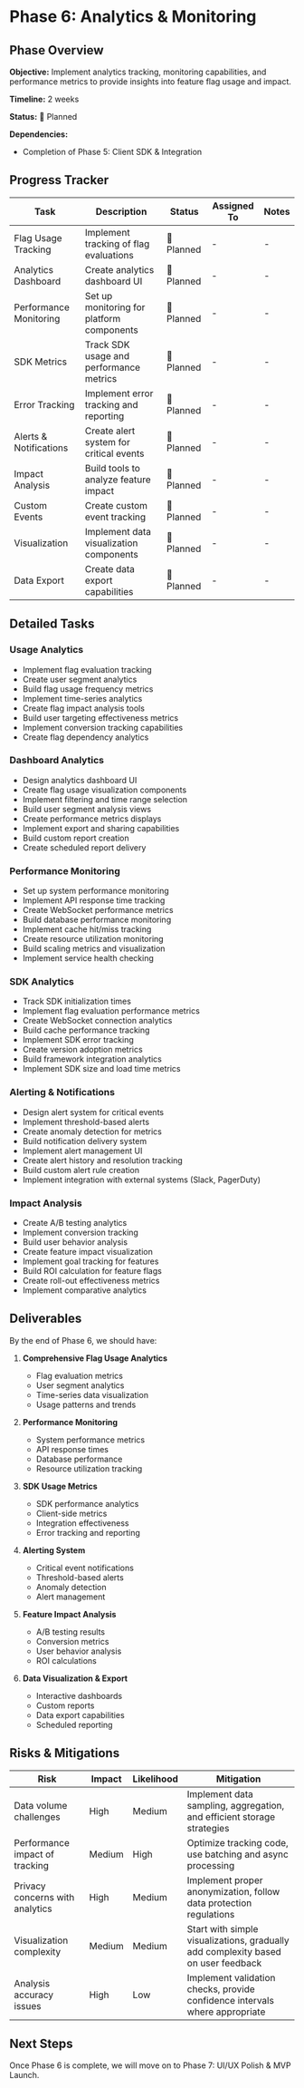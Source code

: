 # Phase 6: Analytics & Monitoring

## Phase Overview

**Objective:** Implement analytics tracking, monitoring capabilities, and performance metrics to provide insights into feature flag usage and impact.

**Timeline:** 2 weeks

**Status:** 📅 Planned

**Dependencies:** 
- Completion of Phase 5: Client SDK & Integration

## Progress Tracker

| Task | Description | Status | Assigned To | Notes |
|------|-------------|--------|-------------|-------|
| Flag Usage Tracking | Implement tracking of flag evaluations | 📅 Planned | - | - |
| Analytics Dashboard | Create analytics dashboard UI | 📅 Planned | - | - |
| Performance Monitoring | Set up monitoring for platform components | 📅 Planned | - | - |
| SDK Metrics | Track SDK usage and performance metrics | 📅 Planned | - | - |
| Error Tracking | Implement error tracking and reporting | 📅 Planned | - | - |
| Alerts & Notifications | Create alert system for critical events | 📅 Planned | - | - |
| Impact Analysis | Build tools to analyze feature impact | 📅 Planned | - | - |
| Custom Events | Create custom event tracking | 📅 Planned | - | - |
| Visualization | Implement data visualization components | 📅 Planned | - | - |
| Data Export | Create data export capabilities | 📅 Planned | - | - |

## Detailed Tasks

### Usage Analytics
- Implement flag evaluation tracking
- Create user segment analytics
- Build flag usage frequency metrics
- Implement time-series analytics
- Create flag impact analysis tools
- Build user targeting effectiveness metrics
- Implement conversion tracking capabilities
- Create flag dependency analytics

### Dashboard Analytics
- Design analytics dashboard UI
- Create flag usage visualization components
- Implement filtering and time range selection
- Build user segment analysis views
- Create performance metrics displays
- Implement export and sharing capabilities
- Build custom report creation
- Create scheduled report delivery

### Performance Monitoring
- Set up system performance monitoring
- Implement API response time tracking
- Create WebSocket performance metrics
- Build database performance monitoring
- Implement cache hit/miss tracking
- Create resource utilization monitoring
- Build scaling metrics and visualization
- Implement service health checking

### SDK Analytics
- Track SDK initialization times
- Implement flag evaluation performance metrics
- Create WebSocket connection analytics
- Build cache performance tracking
- Implement SDK error tracking
- Create version adoption metrics
- Build framework integration analytics
- Implement SDK size and load time metrics

### Alerting & Notifications
- Design alert system for critical events
- Implement threshold-based alerts
- Create anomaly detection for metrics
- Build notification delivery system
- Implement alert management UI
- Create alert history and resolution tracking
- Build custom alert rule creation
- Implement integration with external systems (Slack, PagerDuty)

### Impact Analysis
- Create A/B testing analytics
- Implement conversion tracking
- Build user behavior analysis
- Create feature impact visualization
- Implement goal tracking for features
- Build ROI calculation for feature flags
- Create roll-out effectiveness metrics
- Implement comparative analytics

## Deliverables

By the end of Phase 6, we should have:

1. **Comprehensive Flag Usage Analytics**
   - Flag evaluation metrics
   - User segment analytics
   - Time-series data visualization
   - Usage patterns and trends

2. **Performance Monitoring**
   - System performance metrics
   - API response times
   - Database performance
   - Resource utilization tracking

3. **SDK Usage Metrics**
   - SDK performance analytics
   - Client-side metrics
   - Integration effectiveness
   - Error tracking and reporting

4. **Alerting System**
   - Critical event notifications
   - Threshold-based alerts
   - Anomaly detection
   - Alert management

5. **Feature Impact Analysis**
   - A/B testing results
   - Conversion metrics
   - User behavior analysis
   - ROI calculations

6. **Data Visualization & Export**
   - Interactive dashboards
   - Custom reports
   - Data export capabilities
   - Scheduled reporting

## Risks & Mitigations

| Risk | Impact | Likelihood | Mitigation |
|------|--------|------------|------------|
| Data volume challenges | High | Medium | Implement data sampling, aggregation, and efficient storage strategies |
| Performance impact of tracking | Medium | High | Optimize tracking code, use batching and async processing |
| Privacy concerns with analytics | High | Medium | Implement proper anonymization, follow data protection regulations |
| Visualization complexity | Medium | Medium | Start with simple visualizations, gradually add complexity based on user feedback |
| Analysis accuracy issues | High | Low | Implement validation checks, provide confidence intervals where appropriate |

## Next Steps

Once Phase 6 is complete, we will move on to Phase 7: UI/UX Polish & MVP Launch. 
